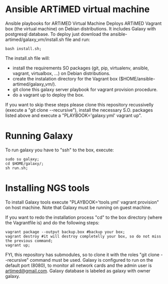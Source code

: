 # Ansible ARTiMED virtual machine
Ansible playbooks for ARTiMED Virtual Machine
Deploys ARTiMED Vagrant box (the virtual machine) on Debian distributions. It includes Galaxy with postgresql database. To deploy just download the ansible-artimed/galaxy_vm/install.sh file and run:
```
bash install.sh;
```

The install.sh file will:
 - install the requirements SO packages (git, pip, virtualenv, ansible, vagrant, virtualbox, ...) on Debian distributions.
 - create the instalation directory for the Vagrant box ($HOME/ansible-artimed/galaxy_vm/).
 - git clone this galaxy server playbook for vagrant provision procedure.
 - do a vagrant up to deploy the box.
 
If you want to skip these steps please clone this repository recussivelly (execute a "git clone --recursive"), install the necessary S.O. packages listed above and execute a "PLAYBOOK='galaxy.yml' vagrant up".

# Running Galaxy
To run galaxy you have to "ssh" to the box, execute:
```
sudo su galaxy; 
cd $HOME/galaxy/;
sh run.sh;
```

# Installing NGS tools
To install Galaxy tools execute "PLAYBOOK='tools.yml' vagrant provision" on host machine. Note that Galaxy must be running on guest machine. 

If you want to redo the installation process "cd" to the box directory (where the Vagrantfile is) and do the following steps:
```
vagrant package --output backup.box #backup your box;
vagrant destroy #it will destroy completelly your box, so do not miss the previous command;
vagrant up;
```

FYI, this repository has submodules, so to clone it with the roles "git clone --recursive" command must be used.
Galaxy is configured to run on the default port (8080), to monitor all network cards and the admin user is artimed@gmail.com. Galaxy database is labeled as galaxy with owner galaxy.
